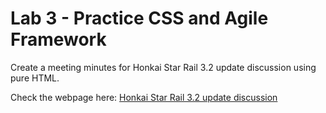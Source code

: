 # Lab 3 - Practice CSS and Agile Framework

Create a meeting minutes for Honkai Star Rail 3.2 update discussion using pure HTML.

Check the webpage here: [Honkai Star Rail 3.2 update discussion](https://yanglin14.github.io/sp25-cse110-lab3/)
